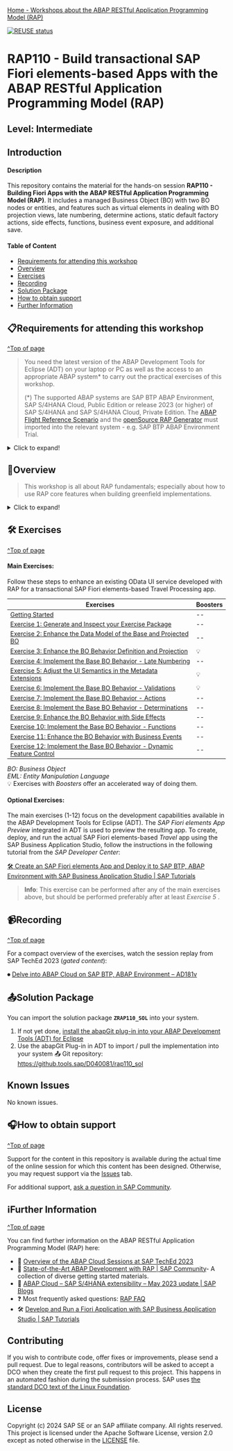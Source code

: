 [Home - Workshops about the ABAP RESTful Application Programming Model (RAP)](https://github.com/SAP-samples/abap-platform-rap-workshops/blob/main/README.md)

[![REUSE status](https://api.reuse.software/badge/github.com/SAP-samples/abap-platform-rap110)](https://api.reuse.software/info/github.com/SAP-samples/abap-platform-rap110)

# RAP110 - Build transactional SAP Fiori elements-based Apps with the ABAP RESTful Application Programming Model (RAP)

## Level: Intermediate
## Introduction

#### Description
This repository contains the material for the hands-on session **RAP110 - Building Fiori Apps with the ABAP RESTful Application Programming Model (RAP)**. It includes a managed Business Object (BO) with two BO nodes or entities, and features such as virtual elements in dealing with BO projection views, late numbering, determine actions, static default factory actions, side effects, functions, business event exposure, and additional save. 

#### Table of Content
- [Requirements for attending this workshop](#requirements-for-attending-this-workshop)
- [Overview](#overview)
- [Exercises](#-exercises)
- [Recording](#recording)
- [Solution Package](#solution-package)
- [How to obtain support](#how-to-obtain-support) 
- [Further Information](#further-information)

## 📋Requirements for attending this workshop 
[^Top of page](#)

> You need the latest version of the ABAP Development Tools for Eclipse (ADT) on your laptop or PC as well as the access to an appropriate ABAP system* to carry out the practical exercises of this workshop.
>
> (*) The supported ABAP systems are SAP BTP ABAP Environment, SAP S/4HANA Cloud, Public Edition or release 2023 (or higher) of SAP S/4HANA and SAP S/4HANA Cloud, Private Edition.
> The [ABAP Flight Reference Scenario](https://github.com/SAP-samples/abap-platform-refscen-flight) and the [openSource RAP Generator](https://github.com/SAP-samples/cloud-abap-rap) must imported into the relevant system - e.g. SAP BTP ABAP Environment Trial.

<details>
  <summary>Click to expand!</summary>

The requirements to follow the exercises in this repository are:
1. [Install the latest Eclipse platform and the latest ABAP Development Tools (ADT) plugin](https://developers.sap.com/tutorials/abap-install-adt.html)
2. [Create an user on the SAP BTP, ABAP environment Trial](https://developers.sap.com/tutorials/abap-environment-trial-onboarding.html) (_Read exception below_)
3. [Create an ABAP Cloud Project](https://developers.sap.com/tutorials/abap-environment-create-abap-cloud-project.html)

>> ⚠ **Exception regarding SAP-led events such as "ABAP Developer Day" and "SAP CodeJam"**:   
>> → A dedicated ABAP system with pre-generated packages for the hands-on workshop participants will be provided.   
>> → Access to the system details for this on-site workshop will be provided by the instructors during the session.    
</details>


## 🔎Overview

> This workshop is all about RAP fundamentals; especially about how to use RAP core features when building greenfield implementations.

<details>
  <summary>Click to expand!</summary>

### Business Scenario
> In this hands-on session we will guide you through the development of the OData service of a SAP Fiori elements based _Travel Processing App_ with RAP, using the _managed_ business object (BO) runtime implementation with semantic key and late numbering. We will give you more details on the scenario in the different exercises.
>   
> The OData service you are going to implement is based on the _ABAP Flight Reference Scenario_. To set the business context, the scenario is the following: The department responsible for managing worldwide Travels for multiple Agencies is requesting you to build a new Fiori app with draft capabilities for processing (i.e. creating, updating and deleting) Travels. 
  
<details>
  <summary>Click to expand!</summary>

The resulting _Travel_ app is a SAP Fiori elements-based List Report app with search, filter, and draft capabilities for processing travel bookings. A navigation to an Object Page for displaying the details of each _travel_ entry in the list report is offered. The application will look like this: 

**List Report**:
<img src="exercises/images/rap110_travelapp01.png" alt="RAP110 Travel App - List Report" width="100%">
  
**Object Page**: 
<img src="exercises/images/rap110_travelapp02.png" alt="RAP110 Travel App - Object Page" width="100%">

Below is the simplified _Flight_ data model underlying the app.

<img src="exercises/images/rap110_datamodel.png" alt="RAP110 Data Model" width="80%">

</details>

### About the ABAP RESTful Application Programming Model (RAP)
[^Top of page](#)
   
> **ABAP Cloud** is the development model for building cloud-ready business apps, services and extensions on SAP BTP and all SAP S/4HANA editions, i.e. public or private cloud, and even on-premise.
>
> The **ABAP RESTful Application Programming Model (RAP)** is the centerpiece of _ABAP Cloud development model_ for building transactional, cloud-ready SAP Fiori apps and Web APIs. RAP offers a set of concepts, tools, languages, and powerful frameworks provided on the ABAP platform. It supports the efficient development of innovative and cloud-ready enterprise applications, as well as the extension of SAP standard applications in an upgrade-stable way in the cloud and on-premise.

<details>
<summary>Click to expand!</summary>

RAP is an enabler for improving the user experience and innovating business processes in ABAP-based SAP solutions by leveraging SAP Fiori, SAP HANA, and the cloud. 
It is a long-term strategic solution for ABAP development on SAP’s flagship product SAP S/4HANA, in the cloud and on-premise (as of release 1909), as well as on the SAP BTP ABAP Environment.

The illustration below shows the high-level end-to-end development stack when working with RAP.  

<img src="exercises/images/rap_bigpicture.png" alt="RAP Big Picture" width="80%">

</details>

</details>


## 🛠 Exercises
[^Top of page](#)

#### Main Exercises: 

Follow these steps to enhance an existing OData UI service developed with RAP for a transactional SAP Fiori elements-based Travel Processing app.

| Exercises | Boosters |
| ------------- | -- |
| [Getting Started](exercises/ex00/README.md) | -- |
| [Exercise 1: Generate and Inspect your Exercise Package](exercises/ex01/README.md) | -- |
| [Exercise 2: Enhance the Data Model of the Base and Projected BO](exercises/ex02/README.md) | -- |
| [Exercise 3: Enhance the BO Behavior Definition and Projection](exercises/ex03/README.md) | 💡 |
| [Exercise 4: Implement the Base BO Behavior - Late Numbering](exercises/ex04/README.md) | -- |
| [Exercise 5: Adjust the UI Semantics in the Metadata Extensions](exercises/ex05/README.md) | 💡  |
| [Exercise 6: Implement the Base BO Behavior - Validations](exercises/ex06/README.md) | 💡 |
| [Exercise 7: Implement the Base BO Behavior - Actions](exercises/ex07/README.md) | -- |
| [Exercise 8: Implement the Base BO Behavior - Determinations](exercises/ex08/README.md) | -- |
| [Exercise 9: Enhance the BO Behavior with Side Effects](exercises/ex09/README.md) | -- |
| [Exercise 10: Implement the Base BO Behavior - Functions](exercises/ex10/README.md) | -- |
| [Exercise 11: Enhance the BO Behavior with Business Events](exercises/ex11/README.md) | -- |
| [Exercise 12: Implement the Base BO Behavior - Dynamic Feature Control](exercises/ex12/README.md) | -- |

<!--
| [Exercise 13: Explore the Entity Manipulation Language (EML)](exercises/ex13/README.md) | -- |
-->
   
_BO: Business Object_  
_EML: Entity Manipulation Language_    
💡 Exercises with _Boosters_ offer an accelerated way of doing them. 

#### Optional Exercises: 
The main exercises (1-12) focus on the development capabilities available in the ABAP Development Tools for Eclipse (ADT). The _SAP Fiori elements App Preview_ integrated in ADT is used to preview the resulting app. To create, deploy, and run the actual SAP Fiori elements-based _Travel_ app using the SAP Business Application Studio, follow the instructions in the following tutorial from the _SAP Developer Center_:

[🛠 Create an SAP Fiori elements App and Deploy it to SAP BTP, ABAP Environment with SAP Business Application Studio | SAP Tutorials](https://developers.sap.com/tutorials/abap-environment-deploy-fiori-elements-ui.html)

> **Info**: This exercise can be performed after any of the main exercises above, but should be performed preferably after at least _Exercise 5_ .

## 📹Recording 
[^Top of page](#)

For a compact overview of the exercises, watch the session replay from SAP TechEd 2023 (_gated content_):  

⏺ [Delve into ABAP Cloud on SAP BTP, ABAP Environment – AD181v](https://go3.events.sap.com/sapteched/virtual/2023/reg/flow/sap/sapteched23/catalog/page/catalog/session/1693019545062001fMQZ)

## 📤Solution Package

You can import the solution package **`ZRAP110_SOL`** into your system.

1. If not yet done, [install the abapGit plug-in into your ABAP Development Tools (ADT) for Eclipse](https://developers.sap.com/tutorials/abap-install-abapgit-plugin.html)
2. Use the abapGit Plug-in in ADT to import / pull the implementation into your system
    📤 Git repository: https://github.tools.sap/D040081/rap110_sol

## Known Issues
No known issues.

## 🎧How to obtain support
[^Top of page](#)

Support for the content in this repository is available during the actual time of the online session for which this content has been designed. Otherwise, you may request support via the [Issues](../../../../issues) tab. 

For additional support, [ask a question in SAP Community](https://answers.sap.com/questions/ask.html).

## ℹFurther Information
[^Top of page](#)

You can find further information on the ABAP RESTful Application Programming Model (RAP) here:
  - 📍 [Overview of the ABAP Cloud Sessions at SAP TechEd 2023](https://blogs.sap.com/2023/10/02/abap-cloud-at-sap-teched-in-2023/)  
  - 📃 [State-of-the-Art ABAP Development with RAP | SAP Community](https://community.sap.com/topics/abap/rap)- A collection of diverse getting started materials.   
  - 📄 [ABAP Cloud – SAP S/4HANA extensibility – May 2023 update | SAP Blogs](https://blogs.sap.com/2023/05/26/abap-cloud-sap-s-4hana-extensibility-may-2023-update/)
  - ❓ Most frequently asked questions: [RAP FAQ](https://blogs.sap.com/2020/10/16/abap-restful-application-programming-model-faq/) 
  - 🛠 [Develop and Run a Fiori Application with SAP Business Application Studio | SAP Tutorials](https://developers.sap.com/tutorials/abap-environment-deploy-cf-production.html) 

## Contributing
If you wish to contribute code, offer fixes or improvements, please send a pull request. Due to legal reasons, contributors will be asked to accept a DCO when they create the first pull request to this project. This happens in an automated fashion during the submission process. SAP uses [the standard DCO text of the Linux Foundation](https://developercertificate.org/).  

## License
Copyright (c) 2024 SAP SE or an SAP affiliate company. All rights reserved. This project is licensed under the Apache Software License, version 2.0 except as noted otherwise in the [LICENSE](LICENSE) file.
